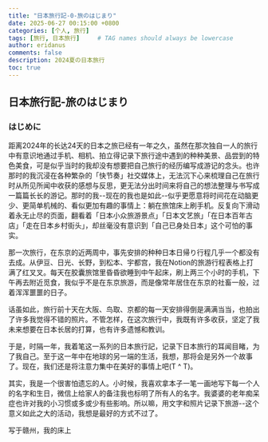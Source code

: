 ```yaml
---
title: "日本旅行記-0-旅のはじまり"
date: 2025-06-27 00:15:00 +0800
categories: [个人, 旅行]
tags: [旅行, 日本旅行]     # TAG names should always be lowercase
author: eridanus
comments: false
description: 2024夏の日本旅行
toc: true
---
```


## 日本旅行記-旅のはじまり

### はじめに

距离2024年的长达24天的日本之旅已经有一年之久，虽然在那次独自一人的旅行中有意识地通过手机、相机、拍立得记录下旅行途中遇到的种种美景、品尝到的特色美食，可是似乎当时的我却没有想要把自己旅行的经历编写成游记的念头。也许那时的我沉浸在各种繁杂的「快节奏」社交媒体上，无法沉下心来梳理自己在旅行时从所见所闻中收获的感想与反思，更无法分出时间来将自己的想法整理与书写成一篇篇长长的游记。那时的我--现在的我也是如此--似乎更愿意将时间花在动脑更少、更简单机械的、看似更加有趣的事情上：躺在旅馆床上刷手机。反复向下滑动着永无止尽的页面，翻看着「日本小众旅游景点」「日本文艺旅」「在日本百年古店」「走在日本乡村街头」，却丝毫没有意识到「自己已身处日本」这个可怕的事实。

那一次旅行，在东京的近两周中，事先安排的种种日本日帰り行程几乎一个都没有去成。从伊豆、日光、长野，到松本、宇都宫，我在Notion的旅游行程表格上打满了红叉叉。每天在胶囊旅馆里昏昏欲睡到中午起床，刷上两三个小时的手机，下午再去附近觅食，我似乎不是在东京旅游，而是像常年居住在东京的社畜一般，过着浑浑噩噩的日子。

话虽如此，旅行前十天在大阪、鸟取、京都的每一天安排得倒是满满当当，也拍出了许多我觉得不错的照片。不管怎样，在这次旅行中，我既有许多收获，坚定了我未来想要在日本长居的打算，也有许多遗憾和教训。

于是，时隔一年，我着笔这一系列的日本旅行記，记录下日本旅行的耳闻目睹，为了我自己。至于这一年中在地球的另一端的生活，我想，那将会是另外一个故事了。现在，我们还是将注意力集中在美好的事情上吧(T ^ T)。

其实，我是一个很害怕遗忘的人。小时候，我喜欢拿本子一笔一画地写下每一个人的名字和生日，微信上给家人的备注我也标明了所有人的名字。我婆婆的老年痴呆症也许对我的小习惯或多或少有些影响。所以嘛，用文字和照片记录下旅游--这个意义如此之大的活动，我想是最好的方式不过了。

写于赣州，我的床上
